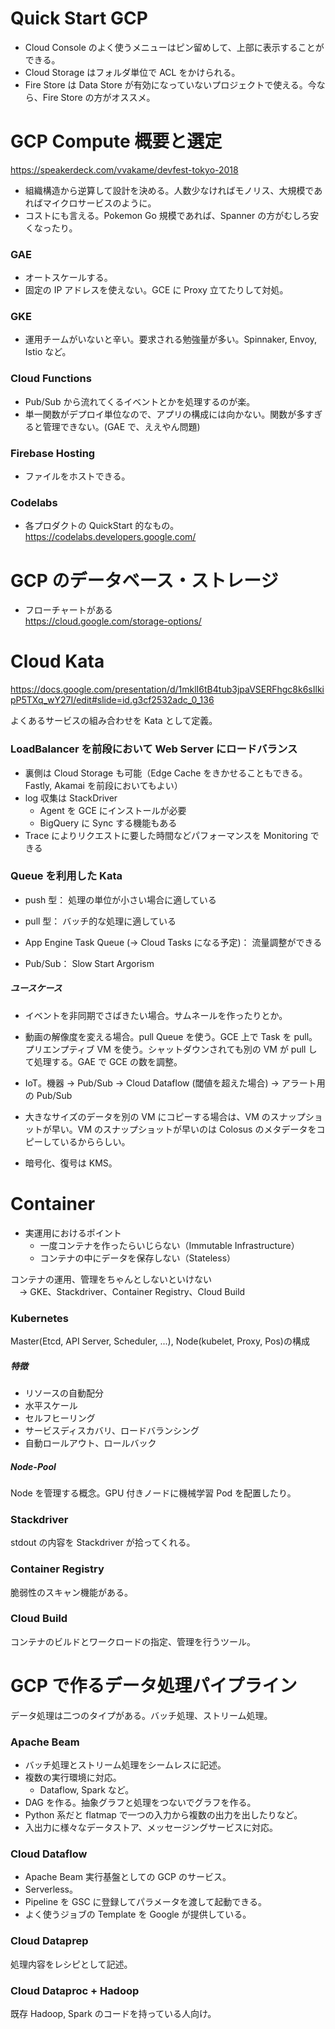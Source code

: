 
# Quick Start GCP

* Cloud Console のよく使うメニューはピン留めして、上部に表示することができる。
* Cloud Storage はフォルダ単位で ACL をかけられる。
* Fire Store は Data Store が有効になっていないプロジェクトで使える。今なら、Fire Store の方がオススメ。

# GCP Compute 概要と選定

https://speakerdeck.com/vvakame/devfest-tokyo-2018

* 組織構造から逆算して設計を決める。人数少なければモノリス、大規模であればマイクロサービスのように。
* コストにも言える。Pokemon Go 規模であれば、Spanner の方がむしろ安くなったり。

### GAE

* オートスケールする。
* 固定の IP アドレスを使えない。GCE に Proxy 立てたりして対処。

### GKE

* 運用チームがいないと辛い。要求される勉強量が多い。Spinnaker, Envoy, Istio など。

### Cloud Functions

* Pub/Sub から流れてくるイベントとかを処理するのが楽。
* 単一関数がデプロイ単位なので、アプリの構成には向かない。関数が多すぎると管理できない。(GAE で、ええやん問題)

### Firebase Hosting

* ファイルをホストできる。

### Codelabs

* 各プロダクトの QuickStart 的なもの。  
https://codelabs.developers.google.com/


# GCP のデータベース・ストレージ

* フローチャートがある  
https://cloud.google.com/storage-options/


# Cloud Kata

https://docs.google.com/presentation/d/1mklI6tB4tub3jpaVSERFhgc8k6sIlkipP5TXq_wY27I/edit#slide=id.g3cf2532adc_0_136

よくあるサービスの組み合わせを Kata として定義。

### LoadBalancer を前段において Web Server にロードバランス

* 裏側は Cloud Storage も可能（Edge Cache をきかせることもできる。Fastly, Akamai を前段においてもよい）
* log 収集は StackDriver
  * Agent を GCE にインストールが必要
  * BigQuery に Sync する機能もある
* Trace によりリクエストに要した時間などパフォーマンスを Monitoring できる

### Queue を利用した Kata

* push 型： 処理の単位が小さい場合に適している
* pull 型： バッチ的な処理に適している


* App Engine Task Queue (→ Cloud Tasks になる予定)： 流量調整ができる
* Pub/Sub： Slow Start Argorism

##### ユースケース

* イベントを非同期でさばきたい場合。サムネールを作ったりとか。

* 動画の解像度を変える場合。pull Queue を使う。GCE 上で Task を pull。プリエンプティブ VM を使う。シャットダウンされても別の VM が pull して処理する。GAE で GCE の数を調整。

* IoT。機器 → Pub/Sub → Cloud Dataflow (閾値を超えた場合) → アラート用の Pub/Sub

* 大きなサイズのデータを別の VM にコピーする場合は、VM のスナップショットが早い。VM のスナップショットが早いのは Colosus のメタデータをコピーしているかららしい。

* 暗号化、復号は KMS。


# Container

* 実運用におけるポイント
  * 一度コンテナを作ったらいじらない（Immutable Infrastructure）
  * コンテナの中にデータを保存しない（Stateless）

コンテナの運用、管理をちゃんとしないといけない  
　→ GKE、Stackdriver、Container Registry、Cloud Build

### Kubernetes

Master(Etcd, API Server, Scheduler, ...), Node(kubelet, Proxy, Pos)の構成

##### 特徴

* リソースの自動配分
* 水平スケール
* セルフヒーリング
* サービスディスカバリ、ロードバランシング
* 自動ロールアウト、ロールバック

##### Node-Pool

Node を管理する概念。GPU 付きノードに機械学習 Pod を配置したり。

### Stackdriver

stdout の内容を Stackdriver が拾ってくれる。

### Container Registry

脆弱性のスキャン機能がある。

### Cloud Build

コンテナのビルドとワークロードの指定、管理を行うツール。


# GCP で作るデータ処理パイプライン

データ処理は二つのタイプがある。バッチ処理、ストリーム処理。

### Apache Beam

* バッチ処理とストリーム処理をシームレスに記述。
* 複数の実行環境に対応。
  * Dataflow, Spark など。
* DAG を作る。抽象グラフと処理をつないでグラフを作る。
* Python 系だと flatmap で一つの入力から複数の出力を出したりなど。
* 入出力に様々なデータストア、メッセージングサービスに対応。

### Cloud Dataflow

* Apache Beam 実行基盤としての GCP のサービス。
* Serverless。
* Pipeline を GSC に登録してパラメータを渡して起動できる。
* よく使うジョブの Template を Google が提供している。


### Cloud Dataprep

処理内容をレシピとして記述。

### Cloud Dataproc + Hadoop

既存 Hadoop, Spark のコードを持っている人向け。

